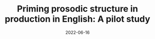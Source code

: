 ---
title: "Priming prosodic structure in production in English: A pilot study"
collection: talks
type: "Invited talk"
permalink: /talks/2022-06-16-bevivino-Labex-2022
venue: "the Laboratory of Excellence “Empirical Foundations of Linguistics” (LabEx EFL) Annual Symposium"
date: 2022-06-16
location: "Paris, France"

citation: '<strong>Bevivino, D</strong>., Turco, G., &amp; Hemforth, B. (2022, June 16). Priming prosodic structure in production in English: A pilot study. <em>Laboratory of Excellence &quot;Empirical Foundations of Linguistics&quot; (LabEx EFL) Annual Symposium</em>. Paris, France.'
category: invited
---